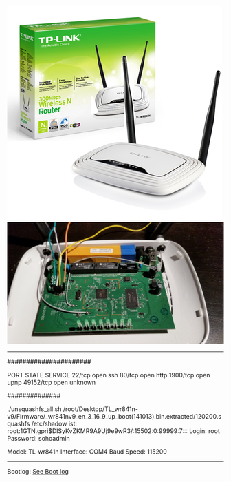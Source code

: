 

![Alt text](https://raw.githubusercontent.com/port9org/hw/master/TL_wr841n-v9/998216-WR841N_Wireless_router.jpg "Optional title")
![Alt text](https://raw.githubusercontent.com/port9org/hw/master/TL_wr841n-v9/20160103_201918.jpg "Optional title")

----

######################

PORT      STATE SERVICE
22/tcp    open  ssh
80/tcp    open  http
1900/tcp  open  upnp
49152/tcp open  unknown

##############

./unsquashfs_all.sh /root/Desktop/TL_wr841n-v9/Firmware/_wr841nv9_en_3_16_9_up_boot\(141013\).bin.extracted/120200.squashfs
/etc/shadow ist: root:$1$GTN.gpri$DlSyKvZKMR9A9Uj9e9wR3/:15502:0:99999:7:::
Login: root Password: sohoadmin

Model: TL-wr841n
Interface: COM4
Baud Speed: 115200

----------------------
Bootlog: [See Boot log](BootLog.txt)
